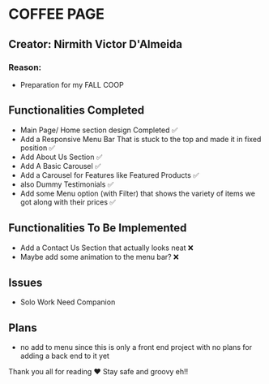 # COFFEE PAGE 

## Creator: Nirmith Victor D'Almeida

### Reason:
- Preparation for my FALL COOP

## Functionalities Completed
- Main Page/ Home section design Completed ✅
- Add a Responsive Menu Bar That is stuck to the top and made it in fixed position ✅
- Add About Us Section ✅
- Add A Basic Carousel ✅
- Add a Carousel for Features like Featured Products ✅
- also Dummy Testimonials ✅
- Add some Menu option (with Filter) that shows the variety of items we got along with their prices ✅

## Functionalities To Be Implemented
- Add a Contact Us Section that actually looks neat ❌
- Maybe add some animation to the menu bar? ❌

## Issues
- Solo Work Need Companion

## Plans
- no add to menu since this is only a front end project with no plans for adding a back end to it yet 

Thank you all for reading ♥  Stay safe and groovy eh!!